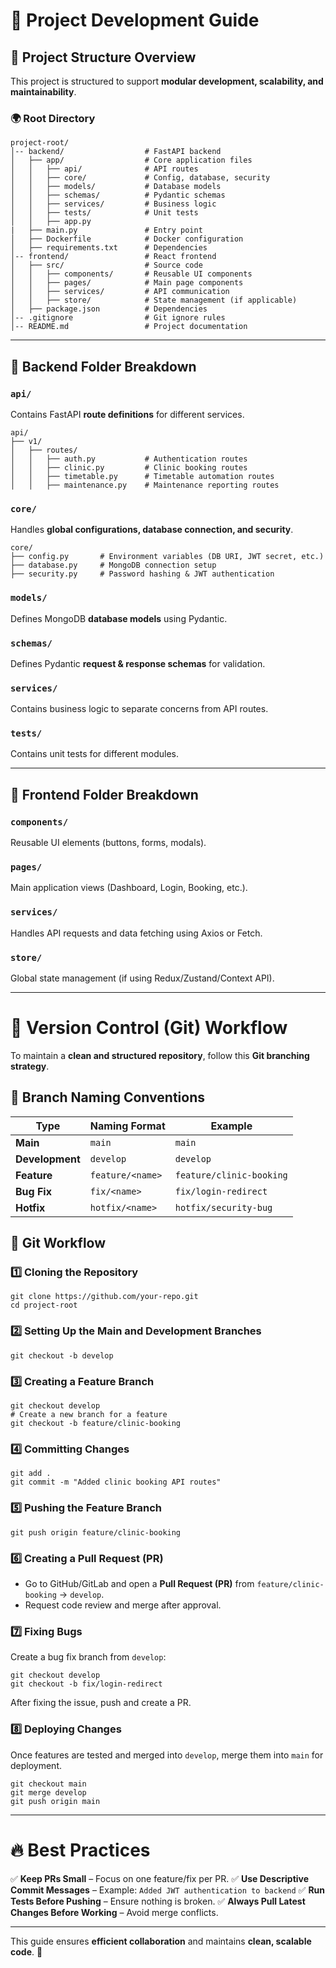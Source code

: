 # 📌 Project Development Guide

## **📂 Project Structure Overview**
This project is structured to support **modular development, scalability, and maintainability**.

### **🌍 Root Directory**
```
project-root/
│-- backend/                  # FastAPI backend
│   ├── app/                  # Core application files
│   │   ├── api/              # API routes
│   │   ├── core/             # Config, database, security
│   │   ├── models/           # Database models
│   │   ├── schemas/          # Pydantic schemas
│   │   ├── services/         # Business logic
│   │   ├── tests/            # Unit tests
│   │   ├── app.py   
|   ├── main.py               # Entry point
│   ├── Dockerfile            # Docker configuration
│   ├── requirements.txt      # Dependencies
│-- frontend/                 # React frontend
│   ├── src/                  # Source code
│   │   ├── components/       # Reusable UI components
│   │   ├── pages/            # Main page components
│   │   ├── services/         # API communication
│   │   ├── store/            # State management (if applicable)
│   ├── package.json          # Dependencies
│-- .gitignore                # Git ignore rules
│-- README.md                 # Project documentation
```

---

## **📌 Backend Folder Breakdown**

### **`api/`**
Contains FastAPI **route definitions** for different services.
```
api/
├── v1/
│   ├── routes/
│   │   ├── auth.py           # Authentication routes
│   │   ├── clinic.py         # Clinic booking routes
│   │   ├── timetable.py      # Timetable automation routes
│   │   ├── maintenance.py    # Maintenance reporting routes
```

### **`core/`**
Handles **global configurations, database connection, and security**.
```
core/
├── config.py       # Environment variables (DB URI, JWT secret, etc.)
├── database.py     # MongoDB connection setup
├── security.py     # Password hashing & JWT authentication
```

### **`models/`**
Defines MongoDB **database models** using Pydantic.

### **`schemas/`**
Defines Pydantic **request & response schemas** for validation.

### **`services/`**
Contains business logic to separate concerns from API routes.

### **`tests/`**
Contains unit tests for different modules.

---

## **📌 Frontend Folder Breakdown**

### **`components/`**
Reusable UI elements (buttons, forms, modals).

### **`pages/`**
Main application views (Dashboard, Login, Booking, etc.).

### **`services/`**
Handles API requests and data fetching using Axios or Fetch.

### **`store/`**
Global state management (if using Redux/Zustand/Context API).

---

# 🚀 Version Control (Git) Workflow

To maintain a **clean and structured repository**, follow this **Git branching strategy**.

## **🔹 Branch Naming Conventions**
| Type       | Naming Format          | Example               |
|------------|----------------------|-----------------------|
| **Main**   | `main`                | `main`                |
| **Development** | `develop`          | `develop`             |
| **Feature** | `feature/<name>`      | `feature/clinic-booking` |
| **Bug Fix** | `fix/<name>`          | `fix/login-redirect`  |
| **Hotfix**  | `hotfix/<name>`       | `hotfix/security-bug` |

## **🔹 Git Workflow**

### **1️⃣ Cloning the Repository**
```
git clone https://github.com/your-repo.git
cd project-root
```

### **2️⃣ Setting Up the Main and Development Branches**
```
git checkout -b develop
```

### **3️⃣ Creating a Feature Branch**
```
git checkout develop
# Create a new branch for a feature
git checkout -b feature/clinic-booking
```

### **4️⃣ Committing Changes**
```
git add .
git commit -m "Added clinic booking API routes"
```

### **5️⃣ Pushing the Feature Branch**
```
git push origin feature/clinic-booking
```

### **6️⃣ Creating a Pull Request (PR)**
- Go to GitHub/GitLab and open a **Pull Request (PR)** from `feature/clinic-booking` → `develop`.
- Request code review and merge after approval.

### **7️⃣ Fixing Bugs**
Create a bug fix branch from `develop`:
```
git checkout develop
git checkout -b fix/login-redirect
```
After fixing the issue, push and create a PR.

### **8️⃣ Deploying Changes**
Once features are tested and merged into `develop`, merge them into `main` for deployment.
```
git checkout main
git merge develop
git push origin main
```

---

# 🔥 Best Practices
✅ **Keep PRs Small** – Focus on one feature/fix per PR.
✅ **Use Descriptive Commit Messages** – Example: `Added JWT authentication to backend`
✅ **Run Tests Before Pushing** – Ensure nothing is broken.
✅ **Always Pull Latest Changes Before Working** – Avoid merge conflicts.

---

This guide ensures **efficient collaboration** and maintains **clean, scalable code**. 🚀

